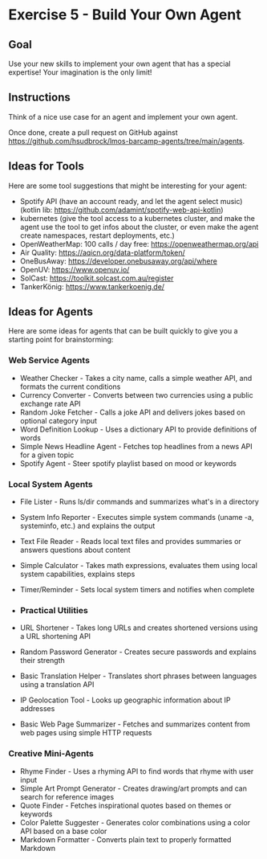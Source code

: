 # Exercise 5 - Build Your Own Agent

## Goal

Use your new skills to implement your own agent that has a special expertise! Your imagination is the only limit!

## Instructions

Think of a nice use case for an agent and implement your own agent.

Once done, create a pull request on GitHub against https://github.com/hsudbrock/lmos-barcamp-agents/tree/main/agents.

## Ideas for Tools

Here are some tool suggestions that might be interesting for your agent:

- Spotify API (have an account ready, and let the agent select music) (kotlin lib: https://github.com/adamint/spotify-web-api-kotlin)
- kubernetes (give the tool access to a kubernetes cluster, and make the agent use the tool to get infos about the cluster, or even make the agent create namespaces, restart deployments, etc.)
- OpenWeatherMap: 100 calls / day free: https://openweathermap.org/api
 - Air Quality: https://aqicn.org/data-platform/token/
 - OneBusAway: https://developer.onebusaway.org/api/where
 - OpenUV: https://www.openuv.io/
 - SolCast: https://toolkit.solcast.com.au/register
 - TankerKönig: https://www.tankerkoenig.de/

## Ideas for Agents

Here are some ideas for agents that can be built quickly to give you a starting point for brainstorming:

### Web Service Agents
- Weather Checker - Takes a city name, calls a simple weather API, and formats the current conditions
- Currency Converter - Converts between two currencies using a public exchange rate API
- Random Joke Fetcher - Calls a joke API and delivers jokes based on optional category input
- Word Definition Lookup - Uses a dictionary API to provide definitions of words
- Simple News Headline Agent - Fetches top headlines from a news API for a given topic
- Spotify Agent - Steer spotify playlist based on mood or keywords

### Local System Agents
- File Lister - Runs ls/dir commands and summarizes what's in a directory
- System Info Reporter - Executes simple system commands (uname -a, systeminfo, etc.) and explains the output
- Text File Reader - Reads local text files and provides summaries or answers questions about content
- Simple Calculator - Takes math expressions, evaluates them using local system capabilities, explains steps
- Timer/Reminder - Sets local system timers and notifies when complete

- ### Practical Utilities
- URL Shortener - Takes long URLs and creates shortened versions using a URL shortening API
- Random Password Generator - Creates secure passwords and explains their strength
- Basic Translation Helper - Translates short phrases between languages using a translation API
- IP Geolocation Tool - Looks up geographic information about IP addresses
- Basic Web Page Summarizer - Fetches and summarizes content from web pages using simple HTTP requests

### Creative Mini-Agents
- Rhyme Finder - Uses a rhyming API to find words that rhyme with user input
- Simple Art Prompt Generator - Creates drawing/art prompts and can search for reference images
- Quote Finder - Fetches inspirational quotes based on themes or keywords
- Color Palette Suggester - Generates color combinations using a color API based on a base color
- Markdown Formatter - Converts plain text to properly formatted Markdown